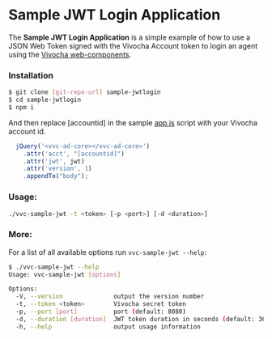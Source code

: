 # Sample JWT Login Application

The **Sample JWT Login Application** is a simple example of how to use a JSON Web Token signed with the Vivocha Account token to login an agent using the [Vivocha web-components](https://components.vivocha.com/docs/latest/).

### Installation

```sh
$ git clone [git-repo-url] sample-jwtlogin
$ cd sample-jwtlogin
$ npm i
```

And then replace [accountid] in the sample [app.js](./public/app.js) script with your Vivocha account id.

```js
  jQuery('<vvc-ad-core></vvc-ad-core>')
    .attr('acct', "[accountid]")
    .attr('jwt', jwt)
    .attr('version', 1)
    .appendTo("body");
```

### Usage:
```sh
./vvc-sample-jwt -t <token> [-p <port>] [-d <duration>]
```

### More:
For a list of all available options run `vvc-sample-jwt --help`:
```sh
$ ./vvc-sample-jwt --help
Usage: vvc-sample-jwt [options]

Options:
  -V, --version              output the version number
  -t, --token <token>        Vivocha secret token
  -p, --port [port]          port (default: 8080)
  -d, --duration [duration]  JWT token duration in seconds (default: 3600 seconds, 1 hour)
  -h, --help                 output usage information
```
